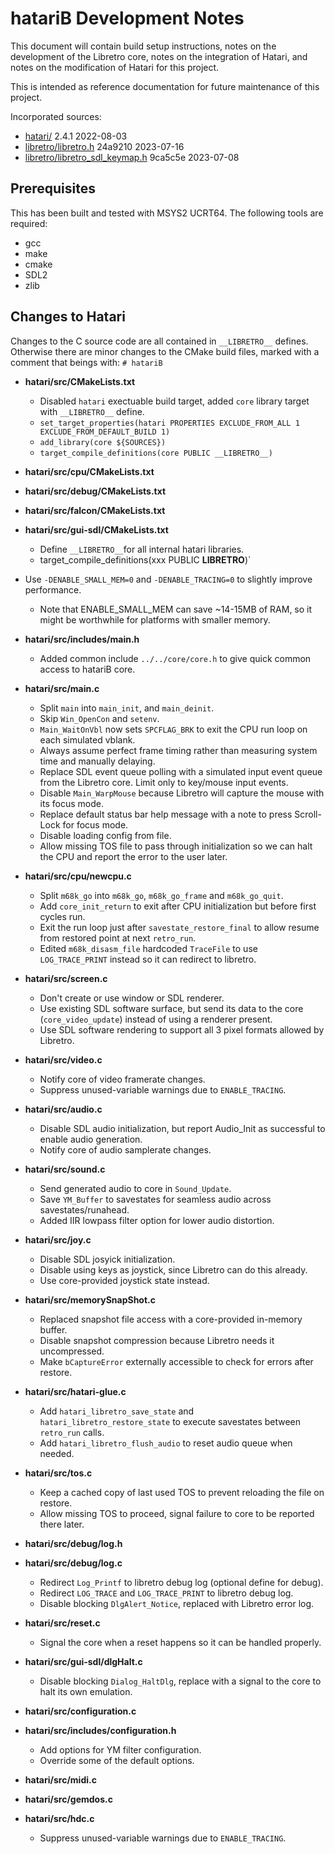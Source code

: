 # hatariB Development Notes

This document will contain build setup instructions, notes on the development of the Libretro core, notes on the integration of Hatari, and notes on the modification of Hatari for this project.

This is intended as reference documentation for future maintenance of this project.

Incorporated sources:

* [hatari/](https://git.tuxfamily.org/hatari/hatari.git/tag/?id=v2.4.1) 2.4.1 2022-08-03
* [libretro/libretro.h](https://github.com/libretro/libretro-common/blob/7edbfaf17baffa1b8a00231762aa7ead809711b5/include/libretro.h) 24a9210 2023-07-16
* [libretro/libretro_sdl_keymap.h](https://github.com/libretro/RetroArch/blob/b4143882245edd737c7e7c522b25e32f8d1f64ad/input/input_keymaps.c#L607) 9ca5c5e 2023-07-08

## Prerequisites

This has been built and tested with MSYS2 UCRT64. The following tools are required:

* gcc
* make
* cmake
* SDL2
* zlib

## Changes to Hatari

Changes to the C source code are all contained in `__LIBRETRO__` defines. Otherwise there are minor changes to the CMake build files, marked with a comment that beings with: `# hatariB`

* **hatari/src/CMakeLists.txt**
  * Disabled `hatari` exectuable build target, added `core` library target with `__LIBRETRO__` define.
  * `set_target_properties(hatari PROPERTIES EXCLUDE_FROM_ALL 1 EXCLUDE_FROM_DEFAULT_BUILD 1)`
  * `add_library(core ${SOURCES})`
  * `target_compile_definitions(core PUBLIC __LIBRETRO__)`
* **hatari/src/cpu/CMakeLists.txt**
* **hatari/src/debug/CMakeLists.txt**
* **hatari/src/falcon/CMakeLists.txt**
* **hatari/src/gui-sdl/CMakeLists.txt**
  * Define `__LIBRETRO__`for all internal hatari libraries.
  * target_compile_definitions(xxx PUBLIC __LIBRETRO__)`
* Use `-DENABLE_SMALL_MEM=0` and `-DENABLE_TRACING=0` to slightly improve performance.
  * Note that ENABLE_SMALL_MEM can save ~14-15MB of RAM, so it might be worthwhile for platforms with smaller memory.

* **hatari/src/includes/main.h**
  * Added common include `../../core/core.h` to give quick common access to hatariB core.
* **hatari/src/main.c**
  * Split `main` into `main_init`, and `main_deinit`.
  * Skip `Win_OpenCon` and `setenv`.
  * `Main_WaitOnVbl` now sets `SPCFLAG_BRK` to exit the CPU run loop on each simulated vblank.
  * Always assume perfect frame timing rather than measuring system time and manually delaying.
  * Replace SDL event queue polling with a simulated input event queue from the Libretro core. Limit only to key/mouse input events.
  * Disable `Main_WarpMouse` because Libretro will capture the mouse with its focus mode.
  * Replace default status bar help message with a note to press Scroll-Lock for focus mode.
  * Disable loading config from file.
  * Allow missing TOS file to pass through initialization so we can halt the CPU and report the error to the user later.
* **hatari/src/cpu/newcpu.c**
  * Split `m68k_go` into `m68k_go`, `m68k_go_frame` and `m68k_go_quit`.
  * Add `core_init_return` to exit after CPU initialization but before first cycles run.
  * Exit the run loop just after `savestate_restore_final` to allow resume from restored point at next `retro_run`.
  * Edited `m68k_disasm_file` hardcoded `TraceFile` to use `LOG_TRACE_PRINT` instead so it can redirect to libretro.
* **hatari/src/screen.c**
  * Don't create or use window or SDL renderer.
  * Use existing SDL software surface, but send its data to the core (`core_video_update`) instead of using a renderer present.
  * Use SDL software rendering to support all 3 pixel formats allowed by Libretro.
* **hatari/src/video.c**
  * Notify core of video framerate changes.
  * Suppress unused-variable warnings due to `ENABLE_TRACING`.
* **hatari/src/audio.c**
  * Disable SDL audio initialization, but report Audio_Init as successful to enable audio generation.
  * Notify core of audio samplerate changes.
* **hatari/src/sound.c**
  * Send generated audio to core in `Sound_Update`.
  * Save `YM_Buffer` to savestates for seamless audio across savestates/runahead.
  * Added IIR lowpass filter option for lower audio distortion.
* **hatari/src/joy.c**
  * Disable SDL josyick initialization.
  * Disable using keys as joystick, since Libretro can do this already.
  * Use core-provided joystick state instead.
* **hatari/src/memorySnapShot.c**
  * Replaced snapshot file access with a core-provided in-memory buffer.
  * Disable snapshot compression because Libretro needs it uncompressed.
  * Make `bCaptureError` externally accessible to check for errors after restore.
* **hatari/src/hatari-glue.c**
  * Add `hatari_libretro_save_state` and `hatari_libretro_restore_state` to execute savestates between `retro_run` calls.
  * Add `hatari_libretro_flush_audio` to reset audio queue when needed.
* **hatari/src/tos.c**
  * Keep a cached copy of last used TOS to prevent reloading the file on restore.
  * Allow missing TOS to proceed, signal failure to core to be reported there later.
* **hatari/src/debug/log.h**
* **hatari/src/debug/log.c**
  * Redirect `Log_Printf` to libretro debug log (optional define for debug).
  * Redirect `LOG_TRACE` and `LOG_TRACE_PRINT` to libretro debug log.
  * Disable blocking `DlgAlert_Notice`, replaced with Libretro error log.
* **hatari/src/reset.c**
  * Signal the core when a reset happens so it can be handled properly.
* **hatari/src/gui-sdl/dlgHalt.c**
  * Disable blocking `Dialog_HaltDlg`, replace with a signal to the core to halt its own emulation.
* **hatari/src/configuration.c**
* **hatari/src/includes/configuration.h**
  * Add options for YM filter configuration.
  * Override some of the default options.
* **hatari/src/midi.c**
* **hatari/src/gemdos.c**
* **hatari/src/hdc.c**
  * Suppress unused-variable warnings due to `ENABLE_TRACING`.
